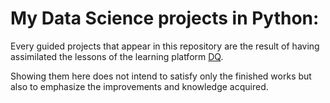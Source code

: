# My Data Science projects in Python:

Every guided projects that appear in this repository are the result of having assimilated the lessons of the learning platform [DQ](https://www.dataquest.io/). 

Showing them here does not intend to satisfy only the finished works but also to emphasize the improvements and knowledge acquired.
